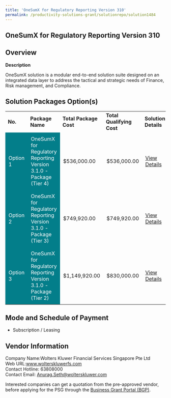 ```yaml
---
title: 'OneSumX for Regulatory Reporting Version 310'
permalink: /productivity-solutions-grant/solutionrepo/solution1484
---
```


## OneSumX for Regulatory Reporting Version 310

## Overview

**Description**

OneSumX solution is a modular end-to-end solution suite designed on an integrated data layer to address the tactical and strategic needs of Finance, Risk management, and Compliance.

## Solution Packages Option(s)

<table>
<tr>
<td><b>No.</b></td>
<td><b>Package Name</b></td>
<td><b>Total Package Cost</b></td>
<td><b>Total Qualifying Cost</b></td>
<td><b>Solution Details</b></td>
</tr>
<tr>
<td style='padding: 10px; background-color: #037E8A; color: #FFFFFF;'>Option 1</td>
<td style='padding: 10px; background-color: #037E8A; color: #FFFFFF;'>OneSumX for Regulatory Reporting Version 3.1.0 - Package (Tier 4)</td>
<td style='padding: 10px;'>$536,000.00</td>
<td style='padding: 10px;'>$536,000.00</td>
<td style='padding: 10px;'><a href='https://www.gobusiness.gov.sg/images/psg/Desensitised_WK_Annex_3_Part_1.pdf' target='_blank'>View Details</a></td>
</tr>
<tr>
<td style='padding: 10px; background-color: #037E8A; color: #FFFFFF;'>Option 2</td>
<td style='padding: 10px; background-color: #037E8A; color: #FFFFFF;'>OneSumX for Regulatory Reporting Version 3.1.0 -  Package (Tier 3)</td>
<td style='padding: 10px;'>$749,920.00</td>
<td style='padding: 10px;'>$749,920.00</td>
<td style='padding: 10px;'><a href='https://www.gobusiness.gov.sg/images/psg/Desensitised_WK_Annex_3_Part_2.pdf' target='_blank'>View Details</a></td>
</tr>
<tr>
<td style='padding: 10px; background-color: #037E8A; color: #FFFFFF;'>Option 3</td>
<td style='padding: 10px; background-color: #037E8A; color: #FFFFFF;'>OneSumX for Regulatory Reporting Version 3.1.0 - Package (Tier 2)</td>
<td style='padding: 10px;'>$1,149,920.00</td>
<td style='padding: 10px;'>$830,000.00</td>
<td style='padding: 10px;'><a href='https://www.gobusiness.gov.sg/images/psg/Desensitised_WK_Annex_3_Part_3.pdf' target='_blank'>View Details</a></td>
</tr>
</table>

## Mode and Schedule of Payment

 - Subscription / Leasing

## Vendor Information

 Company Name:Wolters Kluwer Financial Services Singapore Pte Ltd<br>Web URL:www.wolterskluwerfs.com<br>Contact Hotline: 63808000<br>Contact Email: Anurag.Seth@wolterskluwer.com<br>

Interested companies can get a quotation from the pre-approved vendor, before applying for the PSG through the <a href='https://www.businessgrants.gov.sg/' target='_blank' rel='noopener'>Business Grant Portal (BGP)</a>.

<script src="/jquery/resize-tables.js"></script>
